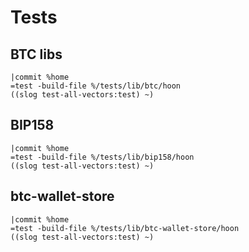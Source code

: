 # Tests

## BTC libs
```
|commit %home
=test -build-file %/tests/lib/btc/hoon
((slog test-all-vectors:test) ~)
```

## BIP158
```
|commit %home
=test -build-file %/tests/lib/bip158/hoon
((slog test-all-vectors:test) ~)
```

## btc-wallet-store
```
|commit %home
=test -build-file %/tests/lib/btc-wallet-store/hoon
((slog test-all-vectors:test) ~)
```
